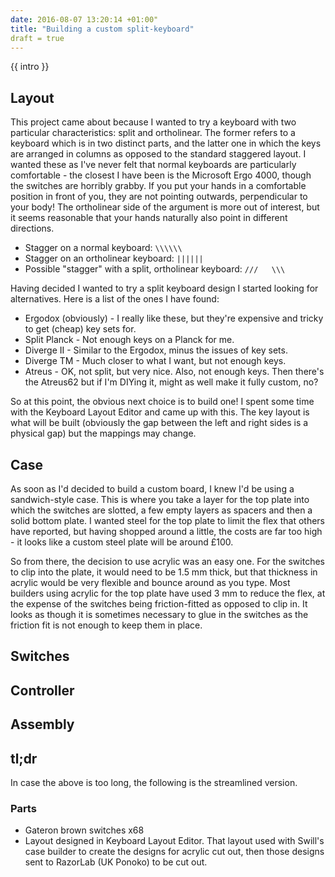 ```yaml
---
date: 2016-08-07 13:20:14 +01:00"
title: "Building a custom split-keyboard"
draft = true
---
```


{{ intro }}

## Layout
This project came about because I wanted to try a keyboard with two particular
characteristics: split and ortholinear. The former refers to a keyboard which is
in two distinct parts, and the latter one in which the keys are arranged in
columns as opposed to the standard staggered layout. I wanted these as I've
never felt that normal keyboards are particularly comfortable - the closest I
have been is the Microsoft Ergo 4000, though the switches are horribly
grabby. If you put your hands in a comfortable position in front of you, they
are not pointing outwards, perpendicular to your body! The ortholinear side of
the argument is more out of interest, but it seems reasonable that your hands
naturally also point in different directions.

 - Stagger on a normal keyboard: `\\\\\\`
 - Stagger on an ortholinear keyboard: `||||||`
 - Possible "stagger" with a split, ortholinear keyboard: `///   \\\`

Having decided I wanted to try a split keyboard design I started looking for
alternatives. Here is a list of the ones I have found:

 - Ergodox (obviously) - I really like these, but they're expensive and tricky
   to get (cheap) key sets for.
 - Split Planck - Not enough keys on a Planck for me.
 - Diverge II - Similar to the Ergodox, minus the issues of key sets.
 - Diverge TM - Much closer to what I want, but not enough keys.
 - Atreus - OK, not split, but very nice. Also, not enough keys. Then there's
   the Atreus62 but if I'm DIYing it, might as well make it fully custom, no?

So at this point, the obvious next choice is to build one! I spent some time
with the Keyboard Layout Editor and came up with this. The key layout is what
will be built (obviously the gap between the left and right sides is a physical
gap) but the mappings may change.

## Case
As soon as I'd decided to build a custom board, I knew I'd be using a
sandwich-style case. This is where you take a layer for the top plate into which
the switches are slotted, a few empty layers as spacers and then a solid bottom
plate. I wanted steel for the top plate to limit the flex that others have
reported, but having shopped around a little, the costs are far too high - it
looks like a custom steel plate will be around £100.

So from there, the decision to use acrylic was an easy one. For the switches to
clip into the plate, it would need to be 1.5 mm thick, but that thickness in
acrylic would be very flexible and bounce around as you type. Most builders
using acrylic for the top plate have used 3 mm to reduce the flex, at the
expense of the switches being friction-fitted as opposed to clip in. It looks as
though it is sometimes necessary to glue in the switches as the friction fit is
not enough to keep them in place.

## Switches

## Controller

## Assembly

## tl;dr
In case the above is too long, the following is the streamlined version.

### Parts

 - Gateron brown switches x68
 - Layout designed in Keyboard Layout Editor. That layout used with Swill's case
   builder to create the designs for acrylic cut out, then those designs sent to
   RazorLab (UK Ponoko) to be cut out.
